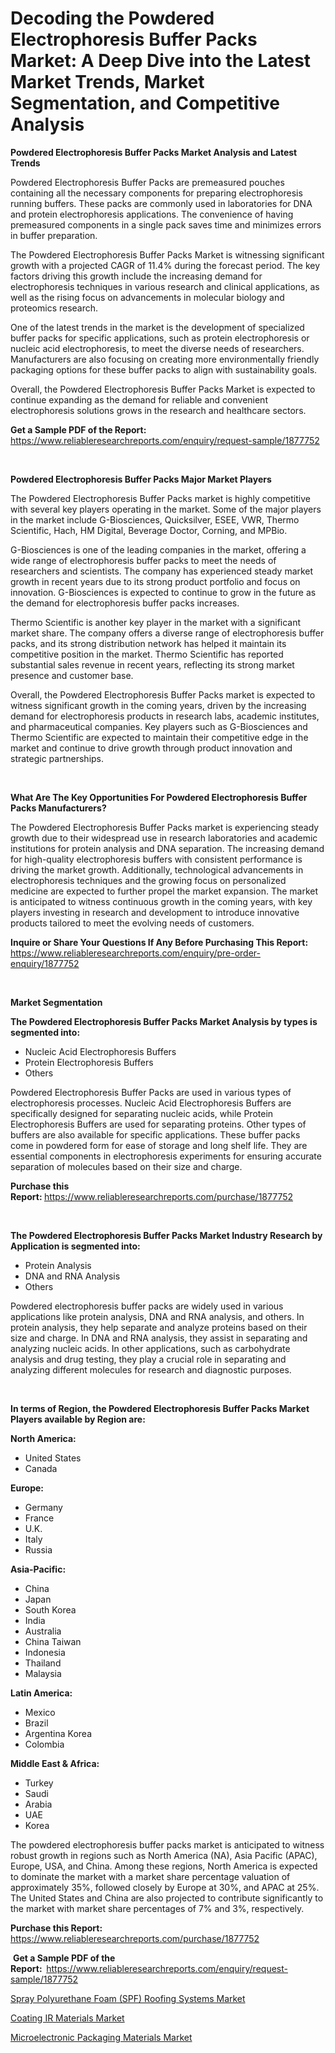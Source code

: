 <p><h1>Decoding the Powdered Electrophoresis Buffer Packs Market: A Deep Dive into the Latest Market Trends, Market Segmentation, and Competitive Analysis</h1></p><p><strong>Powdered Electrophoresis Buffer Packs Market Analysis and Latest Trends</strong></p>
<p><p>Powdered Electrophoresis Buffer Packs are premeasured pouches containing all the necessary components for preparing electrophoresis running buffers. These packs are commonly used in laboratories for DNA and protein electrophoresis applications. The convenience of having premeasured components in a single pack saves time and minimizes errors in buffer preparation.</p><p>The Powdered Electrophoresis Buffer Packs Market is witnessing significant growth with a projected CAGR of 11.4% during the forecast period. The key factors driving this growth include the increasing demand for electrophoresis techniques in various research and clinical applications, as well as the rising focus on advancements in molecular biology and proteomics research.</p><p>One of the latest trends in the market is the development of specialized buffer packs for specific applications, such as protein electrophoresis or nucleic acid electrophoresis, to meet the diverse needs of researchers. Manufacturers are also focusing on creating more environmentally friendly packaging options for these buffer packs to align with sustainability goals.</p><p>Overall, the Powdered Electrophoresis Buffer Packs Market is expected to continue expanding as the demand for reliable and convenient electrophoresis solutions grows in the research and healthcare sectors.</p></p>
<p><strong>Get a Sample PDF of the Report:&nbsp;</strong> <a href="https://www.reliableresearchreports.com/enquiry/request-sample/1877752">https://www.reliableresearchreports.com/enquiry/request-sample/1877752</a></p>
<p>&nbsp;</p>
<p><strong>Powdered Electrophoresis Buffer Packs Major Market Players</strong></p>
<p><p>The Powdered Electrophoresis Buffer Packs market is highly competitive with several key players operating in the market. Some of the major players in the market include G-Biosciences, Quicksilver, ESEE, VWR, Thermo Scientific, Hach, HM Digital, Beverage Doctor, Corning, and MPBio.</p><p>G-Biosciences is one of the leading companies in the market, offering a wide range of electrophoresis buffer packs to meet the needs of researchers and scientists. The company has experienced steady market growth in recent years due to its strong product portfolio and focus on innovation. G-Biosciences is expected to continue to grow in the future as the demand for electrophoresis buffer packs increases.</p><p>Thermo Scientific is another key player in the market with a significant market share. The company offers a diverse range of electrophoresis buffer packs, and its strong distribution network has helped it maintain its competitive position in the market. Thermo Scientific has reported substantial sales revenue in recent years, reflecting its strong market presence and customer base.</p><p>Overall, the Powdered Electrophoresis Buffer Packs market is expected to witness significant growth in the coming years, driven by the increasing demand for electrophoresis products in research labs, academic institutes, and pharmaceutical companies. Key players such as G-Biosciences and Thermo Scientific are expected to maintain their competitive edge in the market and continue to drive growth through product innovation and strategic partnerships.</p></p>
<p>&nbsp;</p>
<p><strong>What Are The Key Opportunities For Powdered Electrophoresis Buffer Packs Manufacturers?</strong></p>
<p><p>The Powdered Electrophoresis Buffer Packs market is experiencing steady growth due to their widespread use in research laboratories and academic institutions for protein analysis and DNA separation. The increasing demand for high-quality electrophoresis buffers with consistent performance is driving the market growth. Additionally, technological advancements in electrophoresis techniques and the growing focus on personalized medicine are expected to further propel the market expansion. The market is anticipated to witness continuous growth in the coming years, with key players investing in research and development to introduce innovative products tailored to meet the evolving needs of customers.</p></p>
<p><strong>Inquire or Share Your Questions If Any Before Purchasing This Report:</strong> <a href="https://www.reliableresearchreports.com/enquiry/pre-order-enquiry/1877752">https://www.reliableresearchreports.com/enquiry/pre-order-enquiry/1877752</a></p>
<p>&nbsp;</p>
<p><strong>Market Segmentation</strong></p>
<p><strong>The Powdered Electrophoresis Buffer Packs Market Analysis by types is segmented into:</strong></p>
<p><ul><li>Nucleic Acid Electrophoresis Buffers</li><li>Protein Electrophoresis Buffers</li><li>Others</li></ul></p>
<p><p>Powdered Electrophoresis Buffer Packs are used in various types of electrophoresis processes. Nucleic Acid Electrophoresis Buffers are specifically designed for separating nucleic acids, while Protein Electrophoresis Buffers are used for separating proteins. Other types of buffers are also available for specific applications. These buffer packs come in powdered form for ease of storage and long shelf life. They are essential components in electrophoresis experiments for ensuring accurate separation of molecules based on their size and charge.</p></p>
<p><strong>Purchase this Report:&nbsp;</strong><a href="https://www.reliableresearchreports.com/purchase/1877752">https://www.reliableresearchreports.com/purchase/1877752</a></p>
<p>&nbsp;</p>
<p><strong>The Powdered Electrophoresis Buffer Packs Market Industry Research by Application is segmented into:</strong></p>
<p><ul><li>Protein Analysis</li><li>DNA and RNA Analysis</li><li>Others</li></ul></p>
<p><p>Powdered electrophoresis buffer packs are widely used in various applications like protein analysis, DNA and RNA analysis, and others. In protein analysis, they help separate and analyze proteins based on their size and charge. In DNA and RNA analysis, they assist in separating and analyzing nucleic acids. In other applications, such as carbohydrate analysis and drug testing, they play a crucial role in separating and analyzing different molecules for research and diagnostic purposes.</p></p>
<p>&nbsp;</p>
<p><strong>In terms of Region, the Powdered Electrophoresis Buffer Packs Market Players available by Region are:</strong></p>
<p>
    <p> <strong> North America: </strong>
        <ul>
            <li>United States</li>
            <li>Canada</li>
        </ul>
        </p> 
    <p> <strong> Europe: </strong>
        <ul>
            <li>Germany</li>
            <li>France</li>
            <li>U.K.</li>
            <li>Italy</li>
            <li>Russia</li>
        </ul>
        </p> 
    <p> <strong> Asia-Pacific: </strong>
        <ul>
            <li>China</li>
            <li>Japan</li>
            <li>South Korea</li>
            <li>India</li>
            <li>Australia</li>
            <li>China Taiwan</li>
            <li>Indonesia</li>
            <li>Thailand</li>
            <li>Malaysia</li>
        </ul>
        </p> 
    <p> <strong> Latin America: </strong>
        <ul>
            <li>Mexico</li>
            <li>Brazil</li>
            <li>Argentina Korea</li>
            <li>Colombia</li>
        </ul>
        </p> 
    <p> <strong> Middle East & Africa: </strong>
        <ul>
            <li>Turkey</li>
            <li>Saudi</li>
            <li>Arabia</li>
            <li>UAE</li>
            <li>Korea</li>
        </ul>
    </p>
    </p>
<p><p>The powdered electrophoresis buffer packs market is anticipated to witness robust growth in regions such as North America (NA), Asia Pacific (APAC), Europe, USA, and China. Among these regions, North America is expected to dominate the market with a market share percentage valuation of approximately 35%, followed closely by Europe at 30%, and APAC at 25%. The United States and China are also projected to contribute significantly to the market with market share percentages of 7% and 3%, respectively.</p></p>
<p><strong>Purchase this Report: </strong><a href="https://www.reliableresearchreports.com/purchase/1877752">https://www.reliableresearchreports.com/purchase/1877752</a></p>
<p>&nbsp;<strong>Get a Sample PDF of the Report:&nbsp;&nbsp;</strong><a href="https://www.reliableresearchreports.com/enquiry/request-sample/1877752">https://www.reliableresearchreports.com/enquiry/request-sample/1877752</a></p>
<p><strong></strong></p>
<p><p><a href="https://github.com/bmorecock/Market-Research-Report-List-2/blob/main/spray-polyurethane-foam-spf-roofing-systems-market.md">Spray Polyurethane Foam (SPF) Roofing Systems Market</a></p><p><a href="https://github.com/yemakinde/Market-Research-Report-List-1/blob/main/coating-ir-materials-market.md">Coating IR Materials Market</a></p><p><a href="https://github.com/jsmusil/Market-Research-Report-List-2/blob/main/microelectronic-packaging-materials-market.md">Microelectronic Packaging Materials Market</a></p></p>